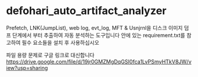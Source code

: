 # defohari_auto_artifact_analyzer

Prefetch, LNK(JumpList), web log, evt_log, MFT & Usnjrnl을 디스크 이미지 덤프 단계에서 부터 추출하여 
자동 분석하는 도구입니다
안에 있는 requirement.txt를 참고하여 필수 요소들을 설치 후 사용하십시오 

파일 용량 문제로 구글 링크로 대신합니다
https://drive.google.com/file/d/19jr0GMZMgDqGSI0fca1LvPSmyHTkV8JW/view?usp=sharing
